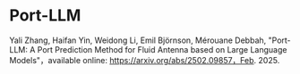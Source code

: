 # Port-LLM
Yali Zhang, Haifan Yin, Weidong Li, Emil Björnson, Mérouane Debbah, "Port-LLM: A Port Prediction Method for Fluid Antenna based on Large Language Models"，available online: https://arxiv.org/abs/2502.09857，Feb. 2025.
